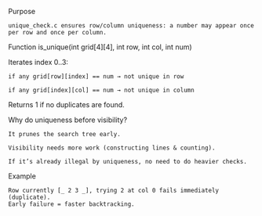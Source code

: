 Purpose

    unique_check.c ensures row/column uniqueness: a number may appear once per row and once per column. 

Function
    is_unique(int grid[4][4], int row, int col, int num)

Iterates index 0..3:

    if any grid[row][index] == num → not unique in row

    if any grid[index][col] == num → not unique in column

Returns 1 if no duplicates are found. 

Why do uniqueness before visibility?

    It prunes the search tree early.

    Visibility needs more work (constructing lines & counting).

    If it’s already illegal by uniqueness, no need to do heavier checks.

Example

    Row currently [_ 2 3 _], trying 2 at col 0 fails immediately (duplicate).
    Early failure = faster backtracking.